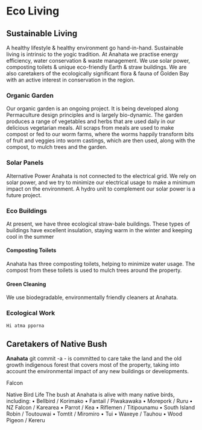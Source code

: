 Eco Living
======================

## Sustainable Living

A healthy lifestyle & healthy environment go hand-in-hand. Sustainable living is intrinsic to the yogic tradition. At Anahata we practise energy efficiency, water conservation & waste management. We use solar power, composting toilets & unique eco-friendly Earth & straw buildings. We are also caretakers of the ecologically significant flora & fauna of Golden Bay with an active interest in conservation in the region.

### Organic Garden

Our organic garden is an ongoing project. It is being developed along Permaculture design principles and is largely bio-dynamic. The garden produces a range of vegetables and herbs that are used daily in our delicious vegetarian meals. All scraps from meals are used to make compost or fed to our worm farms, where the worms happily transform bits of fruit and veggies into worm castings, which are then used, along with the compost, to mulch trees and the garden.

### Solar Panels

Alternative Power
Anahata is not connected to the electrical grid. We rely on solar power, and we try to minimize our electrical usage to make a minimum impact on the environment. A hydro unit to complement our solar power is a future project.


### Eco Buildings

At present, we have three ecological straw-bale buildings. These types of buildings have excellent insulation, staying warm in the winter and keeping cool in the summer

#### Composting Toilets
Anahata has three composting toilets, helping to minimize water usage. The compost from these toilets is used to mulch trees around the property.

#### Green Cleaning
We use biodegradable, environmentally friendly cleaners at Anahata.

### Ecological Work

```Hi atma pporna```

Caretakers of Native Bush
----------------------------

**Anahata** git commit -a - is committed to care take the land and the old growth indigenous forest that covers most of the property, taking into account the environmental impact of any new buildings or developments.

Falcon

Native Bird Life
The bush at Anahata is alive with many native birds, including: 
    • Bellbird / Korimako 
    • Fantail / Piwakawaka 
    • Morepork / Ruru 
    • NZ Falcon / Karearea 
    • Parrot / Kea 
    • Riflemen / Titipounamu 
    • South Island Robin / Toutouwai 
    • Tomtit / Miromiro 
    • Tui 
    • Waxeye / Tauhou 
    • Wood Pigeon / Kereru
    
    
